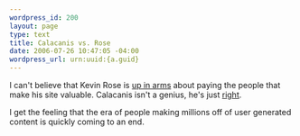 ```yaml
--- 
wordpress_id: 200
layout: page
type: text
title: Calacanis vs. Rose
date: 2006-07-26 10:47:05 -04:00
wordpress_url: urn:uuid:{a.guid}
---
```

<p>I can't believe that Kevin Rose is <a href="http://krose.typepad.com/kevinrose/2006/07/calacanis.html" title="">up in arms</a> about paying the people that make his site valuable.  Calacanis isn't a genius, he's just <a href="http://www.calacanis.com/2006/07/25/kevin-rose-cracks-or-how-to-know-when-youve-won-the-debate/" title="">right</a>.</p>

<p>I get the feeling that the era of people making millions off of user generated content is quickly coming to an end.</p>
